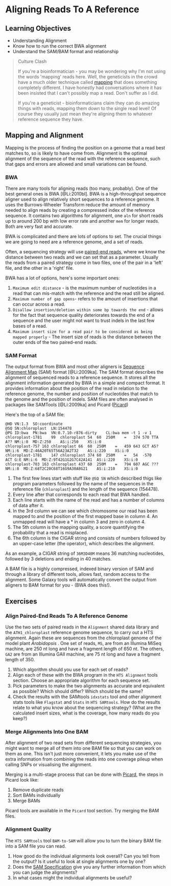 # Aligning Reads To A Reference

## Learning Objectives
  
  * Understanding Alignment
  * Know how to run the correct BWA alignment
  * Understand the SAM/BAM format and relationship

> Culture Clash
>
> If you're a bioinformatician - you may be wondering why I'm not using the words 'mapping' reads here. Well, the geneticists in the crowd have a much older technique called [mapping](https://en.wikipedia.org/wiki/Gene_mapping) that does something completely different. I have honestly had conversations where it has been insisted that I can't possibly map a read. Don't suffer as I did.
>
> If you're a geneticist - bioinformaticians claim they can do amazing things with reads, mapping them down to the single read level! Of course they usually just mean they're aligning them to whatever reference sequence they have. 
> 

## Mapping and Alignment

Mapping is the process of finding the position on a genome that a read best matches to, so is likely to have come from. Alignment is the optimal alignment of the sequence of the read with the reference sequence, such that gaps and errors are allowed and small variations can be found. 

### BWA 

There are many tools for aligning reads (too many, probably). One of the best general ones is BWA [@Li:2010bl]. BWA is a high-throughput sequence aligner used to align relatively short sequences to a reference genome. It uses the Burrows-Wheeler Transform reduce the amount of memory needed to align reads by creating a compressed index of the reference sequence. It contains two algorithms for alignment, one `aln` for short reads up to around 200 bp with low error rate and another `mem` for longer reads. Both are very fast and accurate.

BWA is complicated and there are lots of options to set. The crucial things we are going to need are a reference genome, and a set of reads.

Often, a sequencing strategy will use [paired-end reads](https://www.illumina.com/technology/next-generation-sequencing/paired-end-sequencing_assay.html), where we know the distance between two reads and we can set that as a parameter. Usually the reads from a paired strategy come in two files, one of the pair in a 'left' file, and the other in a 'right' file.

BWA has a lot of options, here's some important ones: 

1.  `Maximum edit distance` - is the maximum number of nucleotides in a read that can mis-match with the reference and the read still be aligned. 
2.  `Maximum number of gap opens`- refers to the amount of insertions that can occur across a read. 
3.  `Disallow insertion/deletion within some bp towards the end` - allows for the fact that sequence quality deteriorates towards the end of a sequence and the user might not want to trust indels in the last few bases of a read. 
4. `Maximum insert size for a read pair to be considered as being mapped properly` - The insert size of reads is the distance between the outer ends of the two paired-end reads. 

### SAM Format

The output format from BWA and most other aligners is [Sequence Alignment Map](https://en.wikipedia.org/wiki/SAM_(file_format)) (SAM) format [@Li:2009ka]. The SAM format describes the alignment of sequenced reads to a reference sequence. It stores all the alignment information generated by BWA in a simple and compact format. It provides information about the position of the read in relation to the reference genome, the number and position of nucleotides that match to the genome and the position of indels. SAM files are often analysed in packages like SAMTools [@Li:2009ka] and Picard ([Picard](https://broadinstitute.github.io/picard/))

Here's the top of a SAM file:

```
@HD	VN:1.3	SO:coordinate
@SQ	SN:chloroplast	LN:154478
@PG	ID:bwa	PN:bwa	VN:0.7.10-r876-dirty	CL:bwa mem -t 1 -v 1
chloroplast-1781	99	chloroplast	54	60	250M	=	374	570	TTA	A??	NM:i:0	MD:Z:250	AS:i:250	XS:i:0
chloroplast-757	163	chloroplast	66	60	250M	=	459	643	GCT	A5?	NM:i:6	MD:Z:46A20T65T56A23A2T32	AS:i:220	XS:i:0
chloroplast-1781	147	chloroplast	374	60	250M	=	54	-570	ACT	G:E	NM:i:6	MD:Z:9T42G1G2G7C42A141	AS:i:220	XS:i:0
chloroplast-703	163	chloroplast	437	60	250M	=	794	607	AGC	???	NM:i:8	MD:Z:68T2C20C68T16G9A30A8G21	AS:i:210	XS:i:0
```

  1. The first few lines start with stuff like `@SQ SN` which described thigs like program parameters followed by the name of the sequences in the reference file (`chloroplast`) and the length of the sequence (154478).
  2. Every line after that corresponds to each read that BWA handled. 
  3. Each line starts with the name of the read and has a number of columns of data after it. 
  4. In the 3rd column we can see which chromosome our read has been mapped to and the position of the first mapped base in column 4. An unmapped read will have a * in column 3 and zero in column 4. 
  5. The 5th column is the mapping quality, a score quantifying the probability that a read is misplaced. 
  6. The 6th column is the CIGAR string and consists of numbers followed by an upper-case letter (the operator), which describes the alignment.

As an example, a CIGAR string of `36M3D40M` means 36 matching nucleotides, followed by 3 deletions and ending in 40 matches.

A BAM file is a highly compressed, indexed binary version of SAM and through a library of different tools, allows fast, random access to the alignment. Some Galaxy tools will automatically convert the output from aligners to BAM format for you - (BWA does this!).

## Exercises

### Align Paired-End Reads To A Reference Genome

Use the two sets of paired reads in the `Alignment` shared data library and the `ATH1_chloroplast` reference genome sequence, to carry out a HTS alignment. Again these are sequences from the chloroplast genome of the model plant _Arabidopsis_ . One set of reads, `MS`, are from an Illumina MiSeq machine, are 250 nt long and have a fragment length of 650 nt. The others, `GA2` are from an Illumina GAII machine, are 75 nt long and have a fragment length of 350. 

  1. Which algorithm should you use for each set of reads?
  2. Align each of these with the BWA program in the `HTS Alignment` tools section. Choose an appropriate algorithm for each sequence set.
  3. Pick parameters to make the two alignments as accurate and equivalent as possible? Which should differ? Which should be the same?
  4. Check the results with the SAMtools `idxstats` tool and other alignment stats tools like `Flagstat` and `Stats` in `HTS SAMtools`. How do the results relate to what you know about the sequencing strategy? (What are the calculated insert sizes, what is the coverage, how many reads do you keep?) 

### Merge Alignments Into One BAM

After alignment of two read sets from different sequencing strategies, you might want to merge all of them into one BAM file so that you can work on them as one. This isn't just more convenient, it lets you make use of the extra information from combining the reads into one coverage pileup when calling SNPs or visualising the alignment.  
 
Merging is a multi-stage process that can be done with [Picard](https://broadinstitute.github.io/picard/), the steps in Picard look like:

  1. Remove duplicate reads
  2. Sort BAMs individually
  3. Merge BAMs

 Picard tools are available in the `Picard` tool section. Try merging the BAM files.

### Alignment Quality

The `HTS SAMtools` tool `BAM-to-SAM` will allow you to turn the binary BAM file into a SAM file you can read.

  1. How good do the individual alignments look overall? Can you tell from the output? Is it useful to look at single alignments one by one? 
  2. Does the [SAM Specification](https://samtools.github.io/hts-specs/SAMv1.pdf) give you any further information from which you can judge the alignments?
  3. In what cases might the individual alignments be useful?
